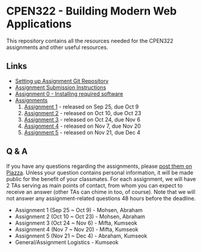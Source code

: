 # CPEN322 - Building Modern Web Applications

This repository contains all the resources needed for the CPEN322 assignments and other useful resources.

## Links

* [Setting up Assignment Git Repository](assignments/setup.md)
* [Assignment Submission Instructions](assignments/canvas-submission.md)
* [Assignment 0 - Installing required software](assignments/assignment-0.md)
* [Assignments](assignments)
    1. [Assignment 1](assignments/assignment-1.md) - released on Sep 25, due Oct 9
    2. [Assignment 2](assignments/assignment-2.md) - released on Oct 10, due Oct 23
    3. [Assignment 3](assignments/assignment-3.md) - released on Oct 24, due Nov 6
    4. [Assignment 4](assignments/assignment-4.md) - released on Nov 7, due Nov 20
    5. [Assignment 5](assignments/assignment-5.md) - released on Nov 21, due Dec 4

## Q & A

If you have any questions regarding the assignments, please [post them on Piazza](https://piazza.com/class/l7qq0yqw4ww7j0). Unless your question contains personal information, it will be made public for the benefit of your classmates. For each assignment, we will have 2 TAs serving as main points of contact, from whom you can expect to receive an answer (other TAs can chime in too, of course). Note that we will not answer any assignment-related questions 48 hours before the deadline.

* Assignment 1 (Sep 25 ~ Oct 9) - Mohsen, Abraham
* Assignment 2 (Oct 10 ~ Oct 23) - Mohsen, Abraham
* Assignment 3 (Oct 24 ~ Nov 6) - Mifta, Kumseok
* Assignment 4 (Nov 7 ~ Nov 20) - Mifta, Kumseok
* Assignment 5 (Nov 21 ~ Dec 4) - Abraham, Kumseok
* General/Assignment Logistics - Kumseok
